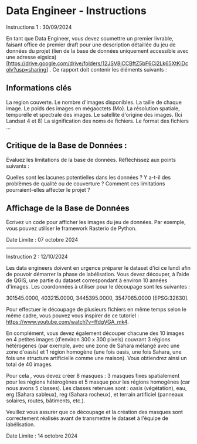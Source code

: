 # Data Engineer - Instructions

Instructions 1 : 30/09/2024

En tant que Data Engineer, vous devez soumettre un premier livrable, faisant office de premier draft pour une description détaillée du jeu de données du projet (lien de la base de données uniquement accessible avec une adresse eigsica) [https://drive.google.com/drive/folders/12JSV8jCCBftZ5bF6Ci2Lk65XtKiDcolv?usp=sharing] . Ce rapport doit contenir les éléments suivants :

## Informations clés

La region couverte.
Le nombre d'images disponibles.
La taille de chaque image.
Le poids des images en mégaoctets (Mo).
La résolution spatiale, temporelle et spectrale des images.
Le satellite d'origine des images. (Ici Landsat 4 et 8)
La signification des noms de fichiers.
Le format des fichiers ...

## Critique de la Base de Données :
Évaluez les limitations de la base de données. Réfléchissez aux points suivants :

Quelles sont les lacunes potentielles dans les données ?
Y a-t-il des problèmes de qualité ou de couverture ?
Comment ces limitations pourraient-elles affecter le projet ?

## Affichage de la Base de Données 
Écrivez un code pour afficher les images du jeu de données. Par exemple, vous pouvez utiliser le framework Rasterio de Python. 

Date Limite : 07 octobre 2024



----------------------------------------------------------------------------------------------------------------------------------

Instruction 2 : 12/10/2024

Les data engineers doivent en urgence préparer le dataset d'ici ce lundi afin de pouvoir démarrer la phase de labélisation. Vous devez découper, à l’aide de QGIS, une partie du dataset correspondant à environ 10 années d'images. Les coordonnées à utiliser pour le découpage sont les suivantes :

301545.0000, 403215.0000, 3445395.0000, 3547065.0000 [EPSG:32630].

Pour effectuer le découpage de plusieurs fichiers en même temps selon le même cadre, vous pouvez vous inspirer de ce tutoriel :
https://www.youtube.com/watch?v=ffdgVGA_mk4.

En complément, vous devez également découper chacune des 10 images en 4 petites images (d'environ 300 x 300 pixels) couvrant 3 régions hétérogènes (par exemple, avec une zone de Sahara mélangé avec une zone d'oasis) et 1 région homogène (une fois oasis, une fois Sahara, une fois une structure artificielle comme une maison). Vous obtiendrez ainsi un total de 40 images.

Pour cela , vous devez  créer 8 masques : 3 masques fixes spatialement pour les régions hétérogènes et 5 masque pour les régions homogènes (car nous avons 5 classes). 
Les classes retenues sont : oasis (végétation), eau, erg (Sahara sableux), reg (Sahara rocheux), et terrain artificiel (panneaux solaires, routes, bâtiments, etc.).

Veuillez vous assurer que ce découpage et la création des masques sont correctement réalisés avant de transmettre le dataset à l'équipe de labélisation.

Date Limite : 14 octobre 2024
